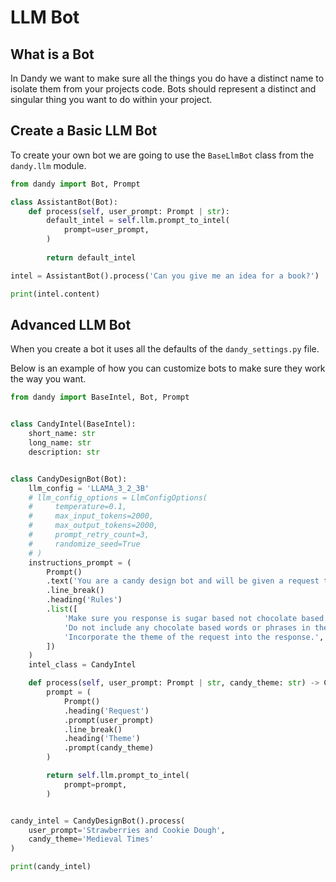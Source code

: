 # LLM Bot

## What is a Bot

In Dandy we want to make sure all the things you do have a distinct name to isolate them from your projects code.
Bots should represent a distinct and singular thing you want to do within your project.

## Create a Basic LLM Bot

To create your own bot we are going to use the `BaseLlmBot` class from the `dandy.llm` module.

```python exec="True" source="above" source="material-block" session="llm_bot"
from dandy import Bot, Prompt

class AssistantBot(Bot):
    def process(self, user_prompt: Prompt | str):
        default_intel = self.llm.prompt_to_intel(
            prompt=user_prompt,
        )
        
        return default_intel

intel = AssistantBot().process('Can you give me an idea for a book?')

print(intel.content)
```

## Advanced LLM Bot

When you create a bot it uses all the defaults of the `dandy_settings.py` file.

Below is an example of how you can customize bots to make sure they work the way you want.

```python exec="True" source="above" source="material-block" session="llm_bot"
from dandy import BaseIntel, Bot, Prompt


class CandyIntel(BaseIntel):
    short_name: str
    long_name: str
    description: str


class CandyDesignBot(Bot):
    llm_config = 'LLAMA_3_2_3B'
    # llm_config_options = LlmConfigOptions(
    #     temperature=0.1,
    #     max_input_tokens=2000,
    #     max_output_tokens=2000,
    #     prompt_retry_count=3,
    #     randomize_seed=True
    # )
    instructions_prompt = (
        Prompt()
        .text('You are a candy design bot and will be given a request to make a new type of candy.')
        .line_break()
        .heading('Rules')
        .list([
            'Make sure you response is sugar based not chocolate based.',
            'Do not include any chocolate based words or phrases in the response.',
            'Incorporate the theme of the request into the response.',
        ])
    )
    intel_class = CandyIntel

    def process(self, user_prompt: Prompt | str, candy_theme: str) -> CandyIntel:
        prompt = (
            Prompt()
            .heading('Request')
            .prompt(user_prompt)
            .line_break()
            .heading('Theme')
            .prompt(candy_theme)
        )

        return self.llm.prompt_to_intel(
            prompt=prompt,
        )


candy_intel = CandyDesignBot().process(
    user_prompt='Strawberries and Cookie Dough',
    candy_theme='Medieval Times'
)

print(candy_intel)
```


